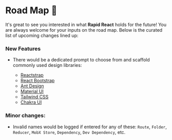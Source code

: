 # Road Map :construction:

It's great to see you interested in what **Rapid React** holds for the future! You are always welcome for your inputs on the road map. Below is the curated list of upcoming changes lined up:

### New Features

- There would be a dedicated prompt to choose from and scaffold commonly used design libraries:

  - [Reactstrap](https://reactstrap.github.io/)
  - [React Bootstrap](https://react-bootstrap.github.io/)
  - [Ant Design](https://ant.design/)
  - [Material UI](https://material-ui.com/)
  - [Tailwind CSS](https://tailwindcss.com/)
  - [Chakra UI](https://chakra-ui.com/)

### Minor changes:

- Invalid names would be logged if entered for any of these: `Route`, `Folder`, `Reducer`, `MobX Store`, `Dependency`, `Dev Dependency`, etc.
